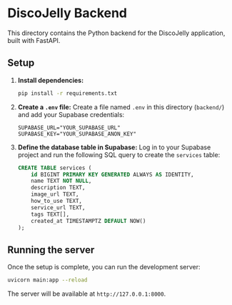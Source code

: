 # DiscoJelly Backend

This directory contains the Python backend for the DiscoJelly application, built with FastAPI.

## Setup

1.  **Install dependencies:**
    ```bash
    pip install -r requirements.txt
    ```

2.  **Create a `.env` file:**
    Create a file named `.env` in this directory (`backend/`) and add your Supabase credentials:
    ```
    SUPABASE_URL="YOUR_SUPABASE_URL"
    SUPABASE_KEY="YOUR_SUPABASE_ANON_KEY"
    ```

3.  **Define the database table in Supabase:**
    Log in to your Supabase project and run the following SQL query to create the `services` table:
    ```sql
    CREATE TABLE services (
        id BIGINT PRIMARY KEY GENERATED ALWAYS AS IDENTITY,
        name TEXT NOT NULL,
        description TEXT,
        image_url TEXT,
        how_to_use TEXT,
        service_url TEXT,
        tags TEXT[],
        created_at TIMESTAMPTZ DEFAULT NOW()
    );
    ```

## Running the server

Once the setup is complete, you can run the development server:

```bash
uvicorn main:app --reload
```

The server will be available at `http://127.0.0.1:8000`. 